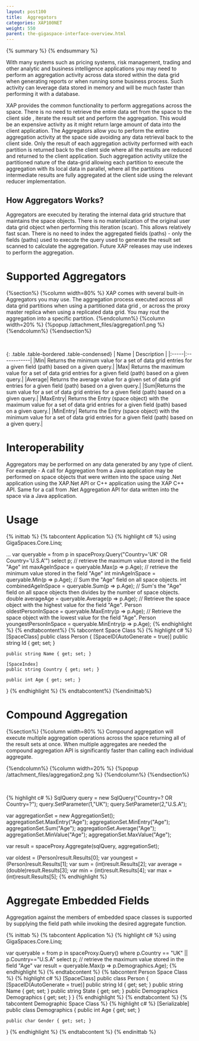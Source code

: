 ```yaml
---
layout: post100
title:  Aggregators
categories: XAP100NET
weight: 550
parent: the-gigaspace-interface-overview.html
---
```


{% summary  %}  {% endsummary %}


With many systems such as pricing systems, risk management, trading and other analytic and business intelligence applications you may need to perform an aggregation activity across data stored within the data grid when generating reports or when running some business process. Such activity can leverage data stored in memory and will be much faster than performing it with a database.

XAP provides the common functionality to perform aggregations across the space. There is no need to retrieve the entire data set from the space to the client side , iterate the result set and perform the aggregation. This would be an expensive activity as it might return large amount of data into the client application. The Aggregators allow you to perform the entire aggregation activity at the space side avoiding any data retrieval back to the client side. Only the result of each aggregation activity performed with each partition is returned back to the client side where all the results are reduced and returned to the client application. Such aggregation activity utilize the partitioned nature of the data-grid allowing each partition to execute the aggregation with its local data in parallel, where all the partitions intermediate results are fully aggregated at the client side using the relevant reducer implementation.

## How Aggregators Works?

Aggregators are executed by iterating the internal data grid structure that maintains the space objects. There is no materialization of the original user data grid object when performing this iteration (scan). This allows relatively fast scan. There is no need to index the aggregated fields (paths) - only the fields (paths) used to execute the query used to generate the result set scanned to calculate the aggregation. Future XAP releases may use indexes to perform the aggregation.


# Supported Aggregators


{%section%}
{%column width=80% %}
XAP comes with several built-in Aggregators you may use. The aggregation process executed across all data grid partitions when using a partitioned data grid , or across the proxy master replica when using a replicated data grid. You may rout the aggregation into a specific partition.
{%endcolumn%}
{%column width=20% %}
{%popup /attachment_files/aggregation1.png %}
{%endcolumn%}
{%endsection%}

<br>

{: .table .table-bordered .table-condensed}
| Name | Description |
|:-----|:------------|
|Min| Returns the minimum value for a set of data grid entries for a given field (path) based on a given query.|
|Max| Returns the maximum value for a set of data grid entries for a given field (path) based on a given query.|
|Average| Returns the average value for a given set of data grid entries for a given field (path) based on a given query.|
|Sum|Returns the sum value for a set of data grid entries for a given field (path) based on a given query.|
|MaxEntry| Returns the Entry (space object) with the maximum value for a set of data grid entries for a given field (path) based on a given query.|
|MinEntry| Returns the Entry (space object) with the minimum value for a set of data grid entries for a given field (path) based on a given query.|


# Interoperability

Aggregators may be performed on any data generated by any type of client. For example - A call for Aggregation from a Java application may be performed on space objects that were written into the space using .Net application using the XAP.Net API or C++ application using the XAP C++ API. Same for a call from .Net Aggregation API for data written into the space via a Java application.




# Usage

{% inittab %}
{% tabcontent Application %}
{% highlight c# %}
using GigaSpaces.Core.Linq;

...
var queryable = from p in spaceProxy.Query<Person>("Country='UK' OR Country='U.S.A'") select p;
// retrieve the maximum value stored in the field "Age"
int maxAgeInSpace = queryable.Max(p => p.Age);
// retrieve the minimum value stored in the field "Age"
int minAgeInSpace = queryable.Min(p => p.Age);
// Sum the "Age" field on all space objects.
int combinedAgeInSpace = queryable.Sum(p => p.Age);
// Sum's the "Age" field on all space objects then divides by the number of space objects.
double averageAge = queryable.Average(p => p.Age);
// Retrieve the space object with the highest value for the field "Age".
Person oldestPersonInSpace = queryable.MaxEntry(p => p.Age);
// Retrieve the space object with the lowest value for the field "Age".
Person youngestPersonInSpace = queryable.MinEntry(p => p.Age);
{% endhighlight %}
{% endtabcontent%}
{% tabcontent Space Class %}
{% highlight c# %}
[SpaceClass]
public class Person
{
    [SpaceID(AutoGenerate = true)]
    public string Id { get; set; }

    public string Name { get; set; }

    [SpaceIndex]
    public string Country { get; set; }

    public int Age { get; set; }
}
{% endhighlight %}
{% endtabcontent%}
{%endinittab%}

# Compound Aggregation

{%section%}
{%column width=80% %}
Compound aggregation will execute multiple aggregation operations across the space returning all of the result sets at once. When multiple aggregates are needed the compound aggregation API is significantly faster than calling each individual aggregate.

{%endcolumn%}
{%column width=20% %}
{%popup /attachment_files/aggregation2.png %}
{%endcolumn%}
{%endsection%}

<br>

{% highlight c# %}
SqlQuery<Person> query = new SqlQuery<Person>("Country=? OR Country=?");
query.SetParameter(1,"UK");
query.SetParameter(2,"U.S.A");

var aggregationSet = new AggregationSet();
aggregationSet.MaxEntry("Age");
aggregationSet.MinEntry("Age");
aggregationSet.Sum("Age");
aggregationSet.Average("Age");
aggregationSet.MinValue("Age");
aggregationSet.MaxValue("Age");

var result = spaceProxy.Aggregate(sqlQuery, aggregationSet);

var oldest = (Person)result.Results[0];
var youngest = (Person)result.Results[1];
var sum = (int)result.Results[2];
var average = (double)result.Results[3];
var min = (int)result.Results[4];
var max = (int)result.Results[5];
{% endhighlight %}

# Aggregate Embedded Fields
Aggregation against the members of embedded space classes is supported by supplying the field path while invoking the desired aggregate function.

{% inittab %}
{% tabcontent Application %}
{% highlight c# %}
using GigaSpaces.Core.Linq;


var queryable = from p in spaceProxy.Query<Person>() where p.Country == "UK" || p.Country=="U.S.A" select p;
// retrieve the maximum value stored in the field "Age"
var result = queryable.Max(p => p.Demographics.Age);
{% endhighlight %}
{% endtabcontent %}
{% tabcontent Person Space Class %}
{% highlight c# %}
[SpaceClass]
public class Person
{
    [SpaceID(AutoGenerate = true)]
    public string Id { get; set; }
    public string Name { get; set; }
    public string State { get; set; }
    public Demographics Demographics { get; set; }
}
{% endhighlight %}
{% endtabcontent %}
{% tabcontent Demographic Space Class %}
{% highlight c# %}
[Serializable]
public class Demographics
{
    public int Age { get; set; }

    public char Gender { get; set; }
}
{% endhighlight %}
{% endtabcontent %}
{% endinittab %}